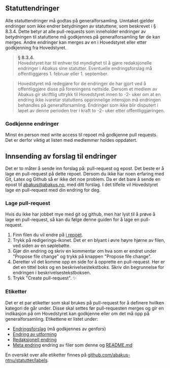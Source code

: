 ## Statuttendringer
Alle statuttendringer må godtas på generalforsamling. Unntaket gjelder
endringer som ikke endrer betydningen av statuttene, som beskrevet i § 8.3.4.
Dette betyr at alle pull-requests som inneholder endringer av betydningen til
statuttene må godkjennes på generalforsamling før de kan merges. Andre
endringer kan merges av en i Hovedstyret eller etter godkjenning fra
Hovedstyret.

>**§ 8.3.4.**   
Hovedstyret har til enhver tid myndighet til å gjøre redaksjonelle endringer
i Abakus sine statutter. Eventuelle endringsforslag må offentliggjøres 1. februar eller 1. september.

> Hovedstyret må redegjøre for de endringer de har gjort ved å offentliggjøre
disse på foreningens nettside. Dersom et medlem av Abakus gir skriftlig uttrykk
til Hovedstyret innen to -2- uker om at en endring ikke ivaretar statuttens
opprinnelige intensjon må endringen behandles på generalforsamling. Endringer
som ikke blir disputert i løpet av denne perioden trer i kraft to -2- uker
etter offentliggjøringen.

### Godkjenne endringer
Minst én person med write access til repoet må godkjenne pull requests. Det er
derfor viktig at listen med medlemmer holdes oppdatert.


## Innsending av forslag til endringer

Det er to måter å sende inn forslag på: pull-request og epost. Det beste er å
lage en pull-request på dette repoet. Dersom du ikke har noen erfaring med Git,
Latex og Github så er ikke det noe problem. Da er det bare å sende en epost til
abakus@abakus.no, med ditt forslag. I det tilfelle vil Hovedstyret lage en
pull-request med din endring for deg.

### Lage pull-request
Hvis du ikke har jobbet mye med git og github, men har lyst til å prøve å lage
en pull-request, så kan du følge denne guiden for å lage en pull-request.

1. Finn filen du vil endre på [i repoet](https://github.com/abakus-ntnu/statutter).
2. Trykk på redigerings-ikonet. Det er en blyant i øvre høyre hjørne av filen,
   ved siden av en søplebøtte.
3. Gjør din endring og skriv en kommentar om hva som er endret under "Propose
   file change" og trykk på knappen "Propose file change".
4. Deretter vil det komme opp en side for å opprette en pull-request. Her er det
   en tittel boks og en beskrivelsestekstboks. Skriv din begrunnelse for endringen i
   beskrivelsestekstboksen.
5. Trykk "Create pull-request". :sparkles:


### Etiketter
Det er et par etiketter som skal brukes på pull-request for å definere hvilken
kategori de går under. Disse skal settes før pull-requesten merges og gir en
indikasjon på om Hovedstyret kan godkjenne eller om det må opp på
generalforsamling. Etikettene er listet under:

 - [Endringsforslag](https://github.com/abakus-ntnu/statutter/labels/Endringsforslag) (må godkjennes av genfors)
 - [Endring av utforming](https://github.com/abakus-ntnu/statutter/labels/Endring%20av%20utforming)
 - [Redaksjonell endring](https://github.com/abakus-ntnu/statutter/labels/Redaksjonell%20endring)
 - [Meta endring](https://github.com/abakus-ntnu/statutter/labels/Meta%20endring) endring av filer som denne og
   [README.md](README.md)

En oversikt over alle etiketter finnes på
[github.com/abakus-ntnu/statutter/labels](https://github.com/abakus-ntnu/statutter/labels).
